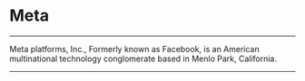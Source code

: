 # Meta
---
Meta platforms, Inc., Formerly known as Facebook, is an American multinational technology conglomerate based in Menlo Park, California.

---

